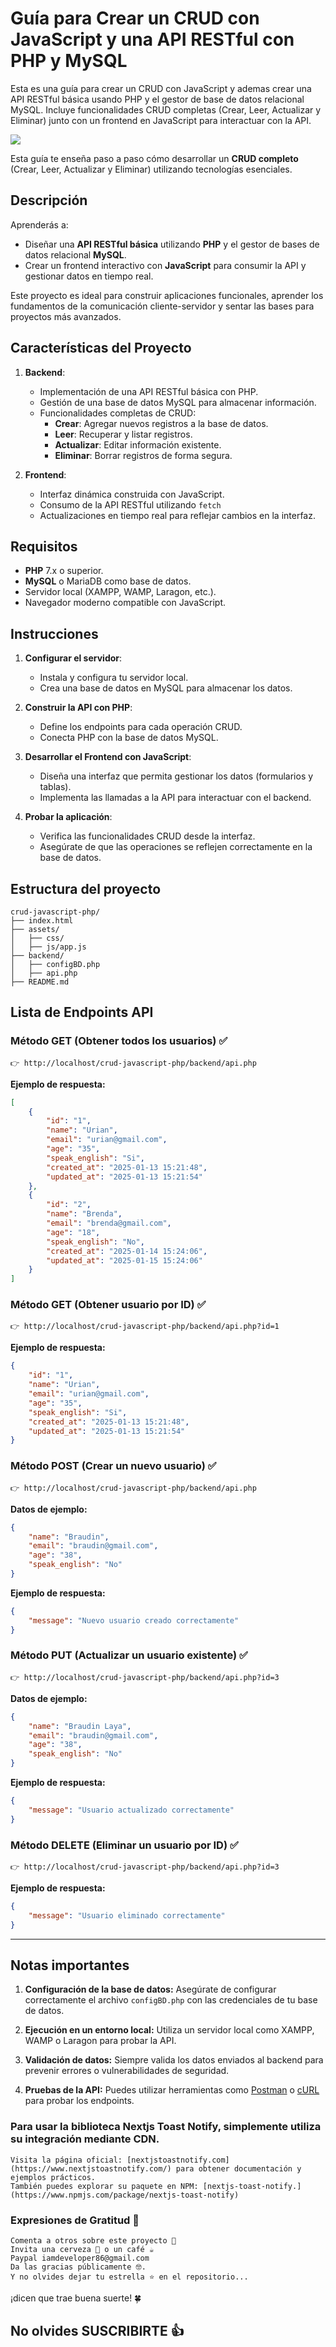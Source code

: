 # Guía para Crear un CRUD con JavaScript y una API RESTful con PHP y MySQL

Esta es una guía para crear un CRUD con JavaScript y ademas crear una API RESTful básica usando PHP y el gestor de base de datos relacional MySQL. Incluye funcionalidades CRUD completas (Crear, Leer, Actualizar y Eliminar) junto con un frontend en JavaScript para interactuar con la API.

![](https://raw.githubusercontent.com/urian121/imagenes-proyectos-github/refs/heads/master/CRUD-de-usuarios-con-JavaScript-PHP-y-MySQL.gif)

Esta guía te enseña paso a paso cómo desarrollar un **CRUD completo** (Crear, Leer, Actualizar y Eliminar) utilizando tecnologías esenciales.  

## Descripción

Aprenderás a:  
- Diseñar una **API RESTful básica** utilizando **PHP** y el gestor de bases de datos relacional **MySQL**.  
- Crear un frontend interactivo con **JavaScript** para consumir la API y gestionar datos en tiempo real.  

Este proyecto es ideal para construir aplicaciones funcionales, aprender los fundamentos de la comunicación cliente-servidor y sentar las bases para proyectos más avanzados.

## Características del Proyecto

1. **Backend**:
   - Implementación de una API RESTful básica con PHP.
   - Gestión de una base de datos MySQL para almacenar información.
   - Funcionalidades completas de CRUD:
     - **Crear**: Agregar nuevos registros a la base de datos.
     - **Leer**: Recuperar y listar registros.
     - **Actualizar**: Editar información existente.
     - **Eliminar**: Borrar registros de forma segura.

2. **Frontend**:
   - Interfaz dinámica construida con JavaScript.
   - Consumo de la API RESTful utilizando `fetch`
   - Actualizaciones en tiempo real para reflejar cambios en la interfaz.

## Requisitos

- **PHP** 7.x o superior.
- **MySQL** o MariaDB como base de datos.
- Servidor local (XAMPP, WAMP, Laragon, etc.).
- Navegador moderno compatible con JavaScript.

## Instrucciones

1. **Configurar el servidor**:
   - Instala y configura tu servidor local.
   - Crea una base de datos en MySQL para almacenar los datos.

2. **Construir la API con PHP**:
   - Define los endpoints para cada operación CRUD.
   - Conecta PHP con la base de datos MySQL.

3. **Desarrollar el Frontend con JavaScript**:
   - Diseña una interfaz que permita gestionar los datos (formularios y tablas).
   - Implementa las llamadas a la API para interactuar con el backend.

4. **Probar la aplicación**:
   - Verifica las funcionalidades CRUD desde la interfaz.
   - Asegúrate de que las operaciones se reflejen correctamente en la base de datos.


## Estructura del proyecto

```plaintext
crud-javascript-php/
├── index.html
├── assets/
│   ├── css/
│   ├── js/app.js
├── backend/
│   ├── configBD.php
│   ├── api.php
├── README.md
```

## Lista de Endpoints API

### Método GET (Obtener todos los usuarios) ✅

```plaintext
👉 http://localhost/crud-javascript-php/backend/api.php
```
**Ejemplo de respuesta:**
```json
[
    {
        "id": "1",
        "name": "Urian",
        "email": "urian@gmail.com",
        "age": "35",
        "speak_english": "Si",
        "created_at": "2025-01-13 15:21:48",
        "updated_at": "2025-01-13 15:21:54"
    },
    {
        "id": "2",
        "name": "Brenda",
        "email": "brenda@gmail.com",
        "age": "18",
        "speak_english": "No",
        "created_at": "2025-01-14 15:24:06",
        "updated_at": "2025-01-15 15:24:06"
    }
]
```

### Método GET (Obtener usuario por ID) ✅

```plaintext
👉 http://localhost/crud-javascript-php/backend/api.php?id=1
```
**Ejemplo de respuesta:**
```json
{
    "id": "1",
    "name": "Urian",
    "email": "urian@gmail.com",
    "age": "35",
    "speak_english": "Si",
    "created_at": "2025-01-13 15:21:48",
    "updated_at": "2025-01-13 15:21:54"
}
```

### Método POST (Crear un nuevo usuario) ✅

```plaintext
👉 http://localhost/crud-javascript-php/backend/api.php
```
**Datos de ejemplo:**
```json
{
    "name": "Braudin",
    "email": "braudin@gmail.com",
    "age": "38",
    "speak_english": "No"
}
```
**Ejemplo de respuesta:**
```json
{
    "message": "Nuevo usuario creado correctamente"
}
```

### Método PUT (Actualizar un usuario existente) ✅

```plaintext
👉 http://localhost/crud-javascript-php/backend/api.php?id=3
```
**Datos de ejemplo:**
```json
{
    "name": "Braudin Laya",
    "email": "braudin@gmail.com",
    "age": "38",
    "speak_english": "No"
}
```
**Ejemplo de respuesta:**
```json
{
    "message": "Usuario actualizado correctamente"
}
```

### Método DELETE (Eliminar un usuario por ID) ✅

```plaintext
👉 http://localhost/crud-javascript-php/backend/api.php?id=3
```
**Ejemplo de respuesta:**
```json
{
    "message": "Usuario eliminado correctamente"
}
```

---

## Notas importantes

1. **Configuración de la base de datos:** 
   Asegúrate de configurar correctamente el archivo `configBD.php` con las credenciales de tu base de datos.

2. **Ejecución en un entorno local:** 
   Utiliza un servidor local como XAMPP, WAMP o Laragon para probar la API.

3. **Validación de datos:** 
   Siempre valida los datos enviados al backend para prevenir errores o vulnerabilidades de seguridad.

4. **Pruebas de la API:** 
   Puedes utilizar herramientas como [Postman](https://www.postman.com/) o [cURL](https://curl.se/) para probar los endpoints.

### Para usar la biblioteca Nextjs Toast Notify, simplemente utiliza su integración mediante CDN.

    Visita la página oficial: [nextjstoastnotify.com](https://www.nextjstoastnotify.com/) para obtener documentación y ejemplos prácticos.
    También puedes explorar su paquete en NPM: [nextjs-toast-notify.](https://www.npmjs.com/package/nextjs-toast-notify)

### Expresiones de Gratitud 🎁

    Comenta a otros sobre este proyecto 📢
    Invita una cerveza 🍺 o un café ☕
    Paypal iamdeveloper86@gmail.com
    Da las gracias públicamente 🤓.
    Y no olvides dejar tu estrella ⭐ en el repositorio...

¡dicen que trae buena suerte! 🍀

## No olvides SUSCRIBIRTE 👍
